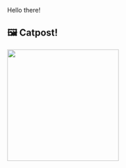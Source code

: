 Hello there!



## 🖼️ Catpost!

<sub>
    <img src="https://cdn2.thecatapi.com/images/1nr.jpg" height="256">
</sub>

